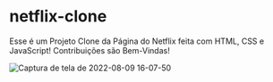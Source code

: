 
# netflix-clone
Esse é um Projeto Clone da Página do Netflix feita com HTML, CSS e JavaScript!
Contribuições são Bem-Vindas!


![Captura de tela de 2022-08-09 16-07-50](https://user-images.githubusercontent.com/83819385/183741321-bc8d766e-90c3-4765-9186-6febdb78104e.png)
